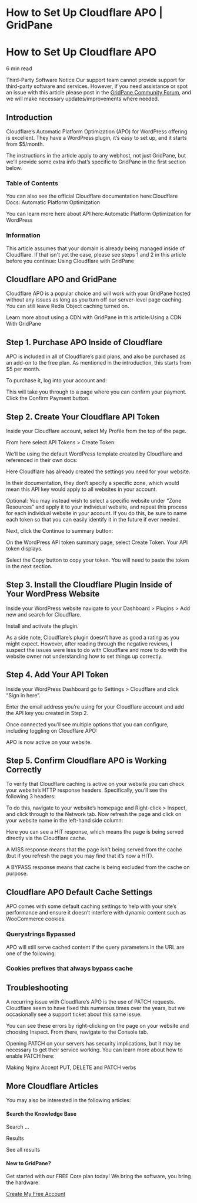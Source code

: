 # How to Set Up Cloudflare APO | GridPane

# How to Set Up Cloudflare APO

 

6 min read 

Third-Party Software Notice
Our support team cannot provide support for third-party software and services. However, if you need assistance or spot an issue with this article please post in the [GridPane Community Forum](https://community.gridpane.com/), and we will make necessary updates/improvements where needed.

## Introduction

Cloudflare’s Automatic Platform Optimization (APO) for WordPress offering is excellent. They have a WordPress plugin, it’s easy to set up, and it starts from $5/month.

The instructions in the article apply to any webhost, not just GridPane, but we’ll provide some extra info that’s specific to GridPane in the first section below.

### Table of Contents

You can also see the official Cloudflare documentation here:Cloudflare Docs: Automatic Platform Optimization

You can learn more here about API here:Automatic Platform Optimization for WordPress

 

 

### Information

This article assumes that your domain is already being managed inside of Cloudflare. If that isn't yet the case, please see steps 1 and 2 in this article before you continue:
Using Cloudflare with GridPane

## Cloudflare APO and GridPane

Cloudflare APO is a popular choice and will work with your GridPane hosted without any issues as long as you turn off our server-level page caching. You can still leave Redis Object caching turned on.

Learn more about using a CDN with GridPane in this article:Using a CDN With GridPane

 

## Step 1. Purchase APO Inside of Cloudflare

APO is included in all of Cloudflare’s paid plans, and also be purchased as an add-on to the free plan. As mentioned in the introduction, this starts from $5 per month.

To purchase it, log into your account and:

This will take you through to a page where you can confirm your payment. Click the Confirm Payment button.

 

## Step 2. Create Your Cloudflare API Token

Inside your Cloudflare account, select My Profile from the top of the page.

From here select API Tokens > Create Token:

We’ll be using the default WordPress template created by Cloudflare and referenced in their own docs:

Here Cloudflare has already created the settings you need for your website.

In their documentation, they don’t specify a specific zone, which would mean this API key would apply to all websites in your account.

Optional: You may instead wish to select a specific website under “Zone Resources” and apply it to your individual website, and repeat this process for each individual website in your account. If you do this, be sure to name each token so that you can easily identify it in the future if ever needed.

Next, click the Continue to summary button:

On the WordPress API token summary page, select Create Token. Your API token displays.

Select the Copy button to copy your token. You will need to paste the token in the next section.

 

## Step 3. Install the Cloudflare Plugin Inside of Your WordPress Website

Inside your WordPress website navigate to your Dashboard > Plugins > Add new and search for Cloudflare.

Install and activate the plugin.

As a side note, Cloudflare’s plugin doesn’t have as good a rating as you might expect. However, after reading through the negative reviews, I suspect the issues were less to do with Cloudflare and more to do with the website owner not understanding how to set things up correctly.

 

## Step 4. Add Your API Token

Inside your WordPress Dashboard go to Settings > Cloudflare and click “Sign in here”.

Enter the email address you’re using for your Cloudflare account and add the API key you created in Step 2.

Once connected you’ll see multiple options that you can configure, including toggling on Cloudflare APO:

APO is now active on your website.

 

## Step 5. Confirm Cloudflare APO is Working Correctly

To verify that Cloudflare caching is active on your website you can check your website’s HTTP response headers. Specifically, you’ll see the following 3 headers:

To do this, navigate to your website’s homepage and Right-click > Inspect, and click through to the Network tab. Now refresh the page and click on your website name in the left-hand side column:

Here you can see a HIT response, which means the page is being served directly via the Cloudflare cache.

A MISS response means that the page isn’t being served from the cache (but if you refresh the page you may find that it’s now a HIT).

A BYPASS response means that cache is being excluded from the cache on purpose.

 

## Cloudflare APO Default Cache Settings

APO comes with some default caching settings to help with your site’s performance and ensure it doesn’t interfere with dynamic content such as WooCommerce cookies.

### Querystrings Bypassed

APO will still serve cached content if the query parameters in the URL are one of the following:

 

### Cookies prefixes that always bypass cache

 

## Troubleshooting

A recurring issue with Cloudflare’s APO is the use of PATCH requests. Cloudflare seem to have fixed this numerous times over the years, but we occasionally see a support ticket about this same issue.

You can see these errors by right-clicking on the page on your website and choosing Inspect. From there, navigate to the Console tab.

Opening PATCH on your servers has security implications, but it may be necessary to get their service working. You can learn more about how to enable PATCH here:

Making Nginx Accept PUT, DELETE and PATCH verbs

 

## More Cloudflare Articles

You may also be interested in the following articles:

 

 

#### Search the Knowledge Base

Search ...

 Results

See all results

#### New to GridPane?

Get started with our FREE Core plan today! We bring the software, you bring the hardware.

[Create My Free Account](https://gridpane.com/checkout/?plan=core)

